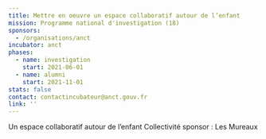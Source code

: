 ```yaml
---
title: Mettre en oeuvre un espace collaboratif autour de l’enfant
mission: Programme national d'investigation (18)
sponsors:
  - /organisations/anct
incubator: anct
phases:
  - name: investigation
    start: 2021-06-01
  - name: alumni
    start: 2021-11-01
stats: false
contact: contactincubateur@anct.gouv.fr
link: ''
---
```

Un espace collaboratif autour de l’enfant
Collectivité sponsor : Les Mureaux
